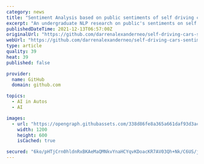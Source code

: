 ```yaml
---
category: news
title: "Sentiment Analysis based on public sentiments of self driving cars."
excerpt: "An undergraduate NLP research on public's sentiments on self driving cars. - GitHub - darrenalexanderneo/self-driving-cars-sentiment-analysis: An undergraduate NLP research on public's"
publishedDateTime: 2021-12-13T06:57:00Z
originalUrl: "https://github.com/darrenalexanderneo/self-driving-cars-sentiment-analysis"
webUrl: "https://github.com/darrenalexanderneo/self-driving-cars-sentiment-analysis"
type: article
quality: 39
heat: 39
published: false

provider:
  name: GitHub
  domain: github.com

topics:
  - AI in Autos
  - AI

images:
  - url: "https://opengraph.githubassets.com/338d86fe8a365a661daf93d3ac060a7f3dece448f400536f1f23f57613f7eb46/darrenalexanderneo/self-driving-cars-sentiment-analysis"
    width: 1200
    height: 600
    isCached: true

secured: "6ko/pHTjCrn0hldnRxBKAeMaQMNkvYnaHCYqvKDoacKR7AV03Qh+Nk/C6US/jibmL1ll+IwRo/9m95iv9qLljZiJ+CpmHfEF0kx8PF3VImQMzduO/p502OUDC0Ie/GFskicJSZTmBH+N5Zuj4QKzWb7f8soactB7wyitIB9MvAhmNU5LpXy16uQZEqIeky4rFFOEyKGveVcsGjcuVLYt16qj3VJ1B8CKEgiT1INtLenimx8m3M2+h+h+tEHMR18JQXAWKT6DCVvB4dNUw17uwcFkbBEG7TePjqCsAJ/CINYDqwI2FOek/Np+rLjUtB2+3QC7VYAs+AH1Izhvv2OiPCywPFGmv1KhEbjT2uQ2Wos=;dmVqWAdj+gvdErZyj9nSRQ=="
---
```


